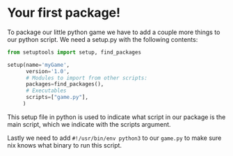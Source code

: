 # Your first package!

To package our little python game we have to add a couple more things to our
python script. We need a setup.py with the following contents:

```python
from setuptools import setup, find_packages

setup(name='myGame',
      version='1.0',
      # Modules to import from other scripts:
      packages=find_packages(),
      # Executables
      scripts=["game.py"],
     )
```

This setup file in python is used to indicate what script in our package is the
main script, which we indicate with the scripts argument.

Lastly we need to add `#!/usr/bin/env python3` to our `game.py` to make sure
nix knows what binary to run this script.
